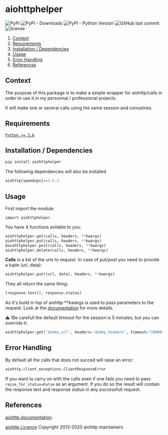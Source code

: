 # aiohttphelper

![PyPI](https://img.shields.io/pypi/v/aiohttphelper)
![PyPI - Downloads](https://img.shields.io/pypi/dm/aiohttphelper)
![PyPI - Python Version](https://img.shields.io/pypi/pyversions/aiohttphelper)
![GitHub last commit](https://img.shields.io/github/last-commit/gregorybarille/aiohttphelper)
![license](https://img.shields.io/npm/l/redux-saga-testable)

1. [Context](#Context)
2. [Requirements](#Requirements)
3. [Installation / Dependencies](#nstallation)
4. [Usage](#Usage)
5. [Error Handling](#Error)
6. [References](#References)

## Context
The purpose of this package is to make a simple wrapper for aiohttp/calls in order to use it in my personnal / professional projects.

It will make one or several calls using the same session and coroutines.

## Requirements
[```Python >= 3.6```](https://www.python.org/downloads/)

## Installation / Dependencies

```bash
pip install aiohttphelper
```

The following dependencies will also be installed
```python
aiohttp[speedups]==3.6.2
```
## Usage
First import the module:

``` import aiohttphelper ```

You have 4 functions avilable to you:

```python
aiohttphelper.get(calls, headers, **kwargs)
aiohttphelper.put(calls, headers, **kwargs)
daiohttphelper.post(calls, headers, **kwargs)
aiohttphelper.delete(calls, headers, **kwargs)
```

<b>Calls</b> is a list of the urls to request. In case of put/post you need to provide a tuple (url, data):
```python
aiohttphelper.put((url, data), headers, **kwargs)
````

They all return the same thing:

```python
[response.text(), response.status]
```

As it's build in top of aiohttp **kwargs is used to pass parameters to the request.
Look at the [documentation](https://docs.aiohttp.org/en/stable/) for more details.

:warning: !Be carefull the default timeout for the session is 5 minutes, but you can override it:
``` python
aiohttphelper.get('dummy_url', headers='dummy_headers', timeout="10000")
````

## Error Handling
By default all the calls that does not succed will raise an error:
```python
aiohttp.client_exceptions.ClientResponseError
```
If you want to carry on with the calls even if one fails you need to pass ```raise_for_status=False``` as an argument.
If you do so the result will contain the response text and response status in any successfull request.

## References
[aiohttp documentation](https://docs.aiohttp.org/en/stable/)

[aiohttp Licence](https://github.com/aio-libs/aiohttp/blob/master/LICENSE.txt) Copyright 2013-2020 aiohttp maintainers